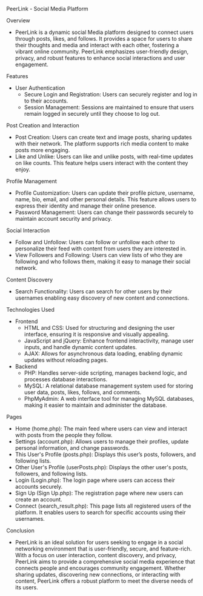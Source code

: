 PeerLink - Social Media Platform

Overview
- PeerLink is a dynamic social Media platform designed to connect users through posts, likes, and follows. It provides a space for users to share their thoughts and media and interact with each other, fostering a vibrant online community. PeerLink emphasizes user-friendly design, privacy, and robust features to enhance social interactions and user engagement.

Features
- User Authentication
  - Secure Login and Registration: Users can securely register and log in to their accounts.
  - Session Management: Sessions are maintained to ensure that users remain logged in securely until they choose to log out.

Post Creation and Interaction
- Post Creation: Users can create text and image posts, sharing updates with their network. The platform supports rich media content to make posts more engaging.
- Like and Unlike: Users can like and unlike posts, with real-time updates on like counts. This feature helps users interact with the content they enjoy.

Profile Management
- Profile Customization: Users can update their profile picture, username, name, bio, email, and other personal details. This feature allows users to express their identity and manage their online presence.
- Password Management: Users can change their passwords securely to maintain account security and privacy.

Social Interaction
- Follow and Unfollow: Users can follow or unfollow each other to personalize their feed with content from users they are interested in.
- View Followers and Following: Users can view lists of who they are following and who follows them, making it easy to manage their social network.

Content Discovery
- Search Functionality: Users can search for other users by their usernames enabling easy discovery of new content and connections.

Technologies Used
- Frontend
  - HTML and CSS: Used for structuring and designing the user interface, ensuring it is responsive and visually appealing.
  - JavaScript and jQuery: Enhance frontend interactivity, manage user inputs, and handle dynamic content updates.
  - AJAX: Allows for asynchronous data loading, enabling dynamic updates without reloading pages.
- Backend
  - PHP: Handles server-side scripting, manages backend logic, and processes database interactions.
  - MySQL: A relational database management system used for storing user data, posts, likes, follows, and comments.
  - PhpMyAdmin: A web interface tool for managing MySQL databases, making it easier to maintain and administer the database.

Pages
- Home (home.php): The main feed where users can view and interact with posts from the people they follow.
- Settings (account.php): Allows users to manage their profiles, update personal information, and change passwords.
- This User's Profile (posts.php): Displays this user’s posts, followers, and following lists.
- Other User's Profile (userPosts.php): Displays the other user's posts, followers, and following lists.
- Login (Login.php): The login page where users can access their accounts securely.
- Sign Up (Sign Up.php): The registration page where new users can create an account.
- Connect (search_result.php): This page lists all registered users of the platform. It enables users to search for specific accounts using their usernames.

Conclusion
- PeerLink is an ideal solution for users seeking to engage in a social networking environment that is user-friendly, secure, and feature-rich. With a focus on user interaction, content discovery, and privacy, PeerLink aims to provide a comprehensive social media experience that connects people and encourages community engagement. Whether sharing updates, discovering new connections, or interacting with content, PeerLink offers a robust platform to meet the diverse needs of its users.
